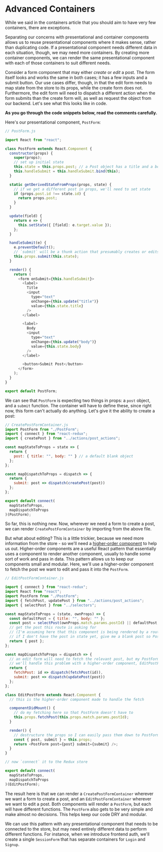 # Advanced Containers

While we said in the containers article that you should aim to have very few
containers, there are exceptions.

Separating our concerns with presentational and container components allows us
to reuse presentational components where it makes sense, rather than duplicating
code. If a presentational component needs different data in each situation,
though, we may need more containers. By creating more container components, we
can render the same presentational component with each of those containers to
suit different needs.

Consider a form component that may either _create_ or _edit_ a post. The form
itself looks and works the same in both cases; it has a few inputs and a submit
button. Our use cases differ, though, in that the edit form needs to map state
from the store to its props, while the create form does not. Furthermore, the
edit form will need to dispatch a different action when the form submits than
the create form will, as well as request the object from our backend. Let's see
what this looks like in code.

**As you go through the code snippets below, read the comments carefully.**

Here's our presentational component, `PostForm`:

```js
// PostForm.js

import React from "react";

class PostForm extends React.Component {
  constructor(props) {
    super(props);
    // set up initial state
    this.state = this.props.post; // a Post object has a title and a body
    this.handleSubmit = this.handleSubmit.bind(this);
  }

  static getDerivedStateFromProps(props, state) {
    // if we get a different post in props, we'll need to set state
    if (props.post.id !== state.id) {
      return props.post;
    }
  }

  update(field) {
    return e => {
      this.setState({ [field]: e.target.value });
    };
  }

  handleSubmit(e) {
    e.preventDefault();
    // `submit` will be a thunk action that presumably creates or edits a post
    this.props.submit(this.state);
  }

  render() {
    return (
      <form onSubmit={this.handleSubmit}>
        <label>
          Title
          <input
            type="text"
            onChange={this.update("title")}
            value={this.state.title}
          />
        </label>

        <label>
          Body
          <input
            type="text"
            onChange={this.update("body")}
            value={this.state.body}
          />
        </label>

        <button>Submit Post</button>
      </form>
    );
  }
}

export default PostForm;
```

We can see that `PostForm` is expecting two things in props: a `post` object,
and a `submit` function. The container will have to define these, since right
now, this form can't actually do anything. Let's give it the ability to create a
post:

```js
// CreatePostFormContainer.js
import PostForm from "./PostForm";
import { connect } from "react-redux";
import { createPost } from "../actions/post_actions";

const mapStateToProps = state => {
  return {
    post: { title: "", body: "" } // a default blank object
  };
};

const mapDispatchToProps = dispatch => {
  return {
    submit: post => dispatch(createPost(post))
  };
};

export default connect(
  mapStateToProps,
  mapDispatchToProps
)(PostForm);
```

So far, this is nothing new. Now, wherever we need a form to create a post, we
can render `CreatePostFormContainer` by importing from the above file.

But what about editing? This is a little trickier, because we need more
information from the store - so we'll need a [higher-order component] to help us
out. Higher-order components are a useful React pattern that essentially uses a
component to render another component, usually to handle some sort of work and
pass in data. This pattern allows us to keep our components small and modular.
Here, we'll use a higher-order component to fetch the post we want to edit and
pass it into the `PostForm`.

```js
// EditPostFormContainer.js

import { connect } from "react-redux";
import React from "react";
import PostForm from "./PostForm";
import { fetchPost, updatePost } from "../actions/post_actions";
import { selectPost } from "../selectors";

const mapStateToProps = (state, ownProps) => {
  const defaultPost = { title: "", body: "" };
  const post = selectPost(ownProps.match.params.postId) || defaultPost;
  // get the post this route is asking for
  // (I'm assuming here that this component is being rendered by a route)
  // if I don't have the post in state yet, give me a blank post so PostForm doesn't break
  return { post };
};

const mapDispatchToProps = dispatch => {
  // an edit form will need to fetch the relevant post, but my PostForm shouldn't handle that
  // we'll handle this problem with a higher-order component, EditPostFormContainer
  return {
    fetchPost: id => dispatch(fetchPost(id)),
    submit: post => dispatch(updatePost(post))
  };
};

class EditPostForm extends React.Component {
  // this is the higher-order component made to handle the fetch

  componentDidMount() {
    // do my fetching here so that PostForm doesn't have to
    this.props.fetchPost(this.props.match.params.postId);
  }

  render() {
    // destructure the props so I can easily pass them down to PostForm
    const { post, submit } = this.props;
    return <PostForm post={post} submit={submit} />;
  }
}

// now `connect` it to the Redux store

export default connect(
  mapStateToProps,
  mapDispatchToProps
)(EditPostForm);
```

The result here is that we can render a `CreatePostFormContainer` wherever we
want a form to create a post, and an `EditPostFormContainer` wherever we want to
edit a post. Both components will render a `PostForm`, but each will have
different functions. The `PostForm` also gets to be very simple and make almost
no decisions. This helps keep our code DRY and modular.

We can use this pattern with any presentational component that needs to be
connected to the store, but may need entirely different data to perform
different functions. For instance, when we introduce frontend auth, we'll create
a single `SessionForm` that has separate containers for `Login` and `Signup`.

[higher-order component]: https://spin.atomicobject.com/2017/03/02/higher-order-components-in-react/
